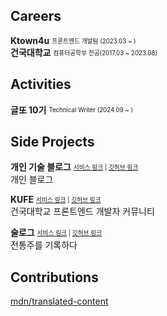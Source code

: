 ## Careers

**Ktown4u** <sub><sup>프론트엔드 개발팀 (2023.03 ~ )</sup></sub><br/>
**건국대학교** <sub><sup>컴퓨터공학부 전공(2017.03 ~ 2023.08)</sup></sub>

## Activities

**글또 10기** <sub><sup>Technical Writer (2024.09 ~ )</sup></sub><br/>

## Side Projects

**개인 기술 블로그** <sub><sup>[서비스 링크](https://wonse.dev) | [깃허브 링크](https://github.com/shinwonse/blog)</sup></sub><br/>
개인 블로그

**KUFE** <sub><sup>[서비스 링크](kufe-web.vercel.app) | [깃허브 링크](https://github.com/ku-fe/kufe)</sup></sub><br/>
건국대학교 프론트엔드 개발자 커뮤니티

**술로그** <sub><sup>[서비스 링크](https://sullog-client.vercel.app/) | [깃허브 링크](https://github.com/sullog-official/sullog-client)</sup></sub><br/>
전통주를 기록하다

## Contributions
[mdn/translated-content](https://github.com/mdn/translated-content)

